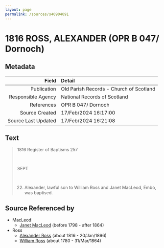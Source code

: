 ```yaml
---
layout: page
permalink: /sources/s40904091
---
```


# 1816 ROSS, ALEXANDER (OPR B 047/ Dornoch)

## Metadata

Field | Detail
---:|:---
Publication | Old Parish Records - Church of Scotland
Responsible Agency | National Records of Scotland
References | OPR B 047/ Dornoch
Source Created | 17/Feb/2024 16:17:00
Source Last Updated | 17/Feb/2024 16:21:08

## Text

> 1816 Register of Baptisms 257
>
> <br/>
>
> SEPT
>
> <br/>
>
> 22. Alexander, lawful son to William Ross and Janet MacLeod, Embo, was baptised.
>

## Source Referenced by

* MacLeod
  * [Janet MacLeod](../people/@31854910@-janet-macleod-b1798-d1864.md) (before 1798 - after 1864)
* Ross
  * [Alexander Ross](../people/@81387900@-alexander-ross-b1816-d1896-1-20.md) (about 1816 - 20/Jan/1896)
  * [William Ross](../people/@31822850@-william-ross-b1780-d1864-3-31.md) (about 1780 - 31/Mar/1864)
